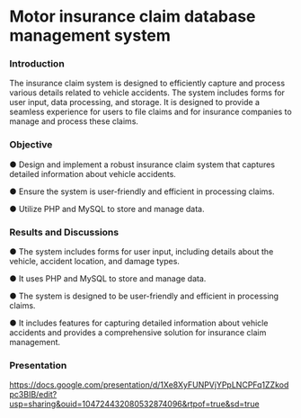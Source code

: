 # Motor insurance claim database management system

### Introduction

The insurance claim system is designed to efficiently capture and process various details related to vehicle accidents. The system includes forms for user input, data processing, and storage. It is designed to provide a seamless experience for users to file claims and for insurance companies to manage and process these claims.


### Objective

●	Design and implement a robust insurance claim system that captures detailed information about vehicle accidents.

●	Ensure the system is user-friendly and efficient in processing claims.

●	Utilize PHP and MySQL to store and manage data.



### Results and Discussions

●	The system includes forms for user input, including details about the vehicle, accident location, and damage types.

●	It uses PHP and MySQL to store and manage data.

●	The system is designed to be user-friendly and efficient in processing claims.

●	It includes features for capturing detailed information about vehicle accidents and provides a comprehensive solution for insurance claim management.



### Presentation


https://docs.google.com/presentation/d/1Xe8XyFUNPVjYPpLNCPFq1ZZkodpc3BIB/edit?usp=sharing&ouid=104724432080532874096&rtpof=true&sd=true

